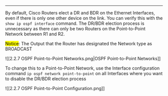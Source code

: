  
---
By default, Cisco Routers elect a DR and BDR on the Ethernet Interfaces, even if there is only one other device on the link.
You can verify this with the `show ip ospf interface` command.
The DR/BDR election process is unnecessary as there can only be two Routers on the Point-to-Point Network between R1 and R2.

<mark class="hltr-yellow">Notice</mark>: The Output that the Router has designated the Network type as BROADCAST

![[2.2.7 OSPF Point-to-Point Networks.png|OSPF Point-to-Point Networks]]

To change this to a Point-to-Point Network, use the Interface configuration command `ip ospf network point-to-point` on all Interfaces where you want to disable the DR/BDR election process

![[2.2.7 OSPF Point-to-Point  Configuration.png]]